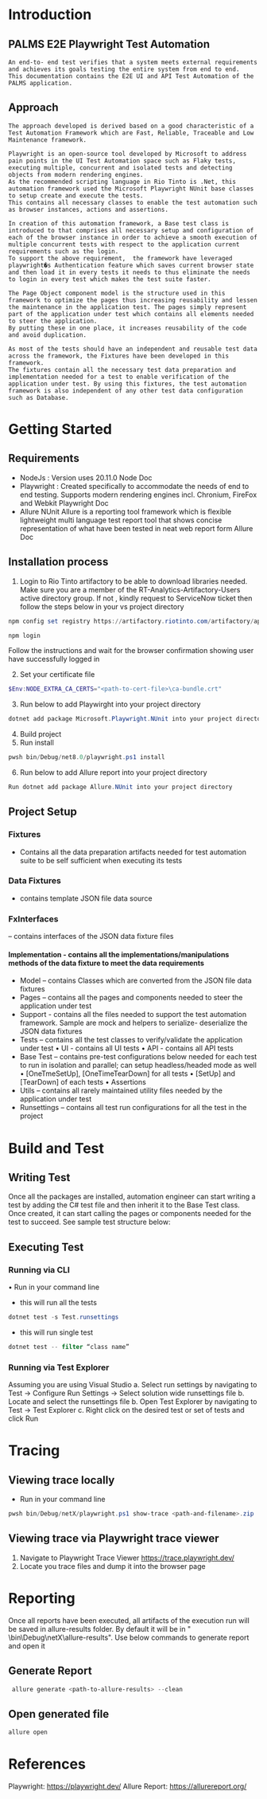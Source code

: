 # Introduction

## PALMS E2E Playwright Test Automation

    An end-to- end test verifies that a system meets external requirements and achieves its goals testing the entire system from end to end.
    This documentation contains the E2E UI and API Test Automation of the PALMS application.

## Approach

    The approach developed is derived based on a good characteristic of a Test Automation Framework which are Fast, Reliable, Traceable and Low Maintenance framework.

    Playwright is an open-source tool developed by Microsoft to address pain points in the UI Test Automation space such as Flaky tests, executing multiple, concurrent and isolated tests and detecting objects from modern rendering engines.
    As the recommended scripting language in Rio Tinto is .Net, this automation framework used the Microsoft Playwright NUnit base classes to setup create and execute the tests.
    This contains all necessary classes to enable the test automation such as browser instances, actions and assertions.

    In creation of this automation framework, a Base test class is introduced to that comprises all necessary setup and configuration of each of the browser instance in order to achieve a smooth execution of multiple concurrent tests with respect to the application current requirements such as the login.
    To support the above requirement,  the framework have leveraged playwright�s Authentication feature which saves current browser state and then load it in every tests it needs to thus eliminate the needs to login in every test which makes the test suite faster.

    The Page Object component model is the structure used in this framework to optimize the pages thus increasing reusability and lessen the maintenance in the application test. The pages simply represent part of the application under test which contains all elements needed to steer the application.
    By putting these in one place, it increases reusability of the code and avoid duplication.

    As most of the tests should have an independent and reusable test data across the framework, the Fixtures have been developed in this framework.
    The fixtures contain all the necessary test data preparation and implementation needed for a test to enable verification of the application under test. By using this fixtures, the test automation framework is also independent of any other test data configuration such as Database.

# Getting Started

## Requirements

- NodeJs : Version uses 20.11.0 Node Doc
- Playwright : Created specifically to accommodate the needs of end to end testing. Supports modern rendering engines incl. Chronium, FireFox and Webkit Playwright Doc
- Allure NUnit Allure is a reporting tool framework which is flexible lightweight multi language test report tool that shows concise representation of what have been tested in neat web report form Allure Doc

## Installation process

1. Login to Rio Tinto artifactory to be able to download libraries needed. Make sure you are a member of the RT-Analytics-Artifactory-Users active directory group. If not , kindly request to ServiceNow ticket then follow the steps below in your vs project directory

```powershell
npm config set registry https://artifactory.riotinto.com/artifactory/api/npm/npmjs/
```

```powershell
npm login
```

Follow the instructions and wait for the browser confirmation showing user have successfully logged in

2. Set your certificate file

```powershell
$Env:NODE_EXTRA_CA_CERTS="<path-to-cert-file>\ca-bundle.crt"
```

3. Run below to add Playwirght into your project directory

```powershell
dotnet add package Microsoft.Playwright.NUnit into your project directory
```

4. Build project
5. Run install

```powershell
pwsh bin/Debug/net8.0/playwright.ps1 install
```

6. Run below to add Allure report into your project directory

```powershell
Run dotnet add package Allure.NUnit into your project directory
```

## Project Setup

### Fixtures

- Contains all the data preparation artifacts needed for test automation suite to be self sufficient when executing its tests

### Data Fixtures

- contains template JSON file data source

### FxInterfaces

– contains interfaces of the JSON data fixture files

#### Implementation - contains all the implementations/manipulations methods of the data fixture to meet the data requirements

- Model – contains Classes which are converted from the JSON file data fixtures
- Pages – contains all the pages and components needed to steer the application under test
- Support - contains all the files needed to support the test automation framework. Sample are mock and helpers to serialize- deserialize the JSON data fixtures
- Tests – contains all the test classes to verify/validate the application under test
  • UI - contains all UI tests
  • API - contains all API tests
- Base Test – contains pre-test configurations below needed for each test to run in isolation and parallel; can setup headless/headed mode as well
  • [OneTmeSetUp], [OneTimeTearDown] for all tests
  • [SetUp] and [TearDown] of each tests
  • Assertions
- Utils – contains all rarely maintained utility files needed by the application under test
- Runsettings – contains all test run configurations for all the test in the project

# Build and Test

## Writing Test

Once all the packages are installed, automation engineer can start writing a test by adding the C# test file and then inherit it to the Base Test class. Once created, it can start calling the pages or components needed for the test to succeed.
See sample test structure below:

## Executing Test

### Running via CLI

• Run in your command line

- this will run all the tests

```powershell
dotnet test -s Test.runsettings
```

- this will run single test

```powershell
dotnet test -- filter “class name”
```

### Running via Test Explorer

Assuming you are using Visual Studio
a. Select run settings by navigating to Test -> Configure Run Settings -> Select solution wide runsettings file
b. Locate and select the runsettings file
b. Open Test Explorer by navigating to Test -> Test Explorer
c. Right click on the desired test or set of tests and click Run

# Tracing

## Viewing trace locally

- Run in your command line

```powershell
pwsh bin/Debug/netX/playwright.ps1 show-trace <path-and-filename>.zip
```

## Viewing trace via Playwright trace viewer

1. Navigate to Playwright Trace Viewer <https://trace.playwright.dev/>
2. Locate you trace files and dump it into the browser page

# Reporting

Once all reports have been executed, all artifacts of the execution run will be saved in allure-results folder. By default it will be in "<project-path> \bin\Debug\netX\allure-results". Use below commands to generate report and open it

## Generate Report

```powershell
 allure generate <path-to-allure-results> --clean
```

## Open generated file

```powershell
allure open
```

# References

Playwright: https://playwright.dev/
Allure Report: https://allurereport.org/

